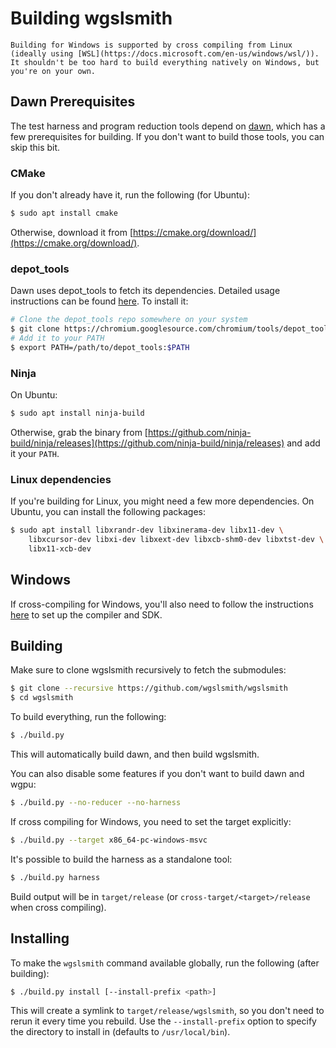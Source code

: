 # Building wgslsmith

```admonish info
Building for Windows is supported by cross compiling from Linux (ideally using [WSL](https://docs.microsoft.com/en-us/windows/wsl/)). It shouldn't be too hard to build everything natively on Windows, but you're on your own.
```

<!-- toc -->

## Dawn Prerequisites

The test harness and program reduction tools depend on [dawn](https://dawn.googlesource.com/dawn), which has a few prerequisites for building. If you don't want to build those tools, you can skip this bit.

### CMake

If you don't already have it, run the following (for Ubuntu):

```sh
$ sudo apt install cmake
```

Otherwise, download it from [https://cmake.org/download/](https://cmake.org/download/).

### depot_tools

Dawn uses depot_tools to fetch its dependencies. Detailed usage instructions can be found [here](https://commondatastorage.googleapis.com/chrome-infra-docs/flat/depot_tools/docs/html/depot_tools_tutorial.html#_setting_up). To install it:

```sh
# Clone the depot_tools repo somewhere on your system
$ git clone https://chromium.googlesource.com/chromium/tools/depot_tools.git
# Add it to your PATH
$ export PATH=/path/to/depot_tools:$PATH
```

### Ninja

On Ubuntu:

```sh
$ sudo apt install ninja-build
```

Otherwise, grab the binary from [https://github.com/ninja-build/ninja/releases](https://github.com/ninja-build/ninja/releases) and add it your `PATH`.

### Linux dependencies

If you're building for Linux, you might need a few more dependencies. On Ubuntu, you can install the following packages:

```sh
$ sudo apt install libxrandr-dev libxinerama-dev libx11-dev \
    libxcursor-dev libxi-dev libxext-dev libxcb-shm0-dev libxtst-dev \
    libx11-xcb-dev
```

## Windows

If cross-compiling for Windows, you'll also need to follow the instructions [here](./cross-compiling.md) to set up the compiler and SDK.

## Building

Make sure to clone wgslsmith recursively to fetch the submodules:

```sh
$ git clone --recursive https://github.com/wgslsmith/wgslsmith
$ cd wgslsmith
```

To build everything, run the following:

```sh
$ ./build.py
```

This will automatically build dawn, and then build wgslsmith.

You can also disable some features if you don't want to build dawn and wgpu:

```sh
$ ./build.py --no-reducer --no-harness
```

If cross compiling for Windows, you need to set the target explicitly:

```sh
$ ./build.py --target x86_64-pc-windows-msvc
```

It's possible to build the harness as a standalone tool:

```sh
$ ./build.py harness
```

Build output will be in `target/release` (or `cross-target/<target>/release` when cross compiling).

## Installing

To make the `wgslsmith` command available globally, run the following (after building):

```sh
$ ./build.py install [--install-prefix <path>]
```

This will create a symlink to `target/release/wgslsmith`, so you don't need to rerun it every time you rebuild. Use the `--install-prefix` option to specify the directory to install in (defaults to `/usr/local/bin`).
